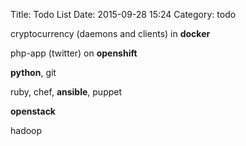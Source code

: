 Title: Todo List
Date: 2015-09-28 15:24
Category: todo

cryptocurrency (daemons and clients) in **docker**

php-app (twitter) on **openshift**

**python**, git

ruby, chef, **ansible**, puppet 

**openstack**

hadoop 

